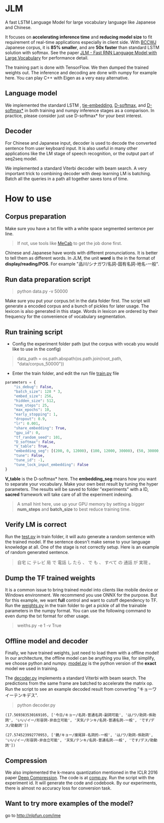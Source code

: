 # JLM
A fast LSTM Language Model for large vocabulary language like Japanese and Chinese.

It focuses on **accelerating inference time** and **reducing model size** to fit requirement of real-time applications especially in client side. With [BCCWJ](http://pj.ninjal.ac.jp/corpus_center/bccwj/en/) Japanese corpus, it is **85% smaller**, and are **50x faster** than standard LSTM solution with softmax. See the paper [JLM - Fast RNN Language Model with Large Vocabulary](http://anlp.jp/proceedings/annual_meeting/2018/pdf_dir/D3-4.pdf) for performance detail.

The training part is done with TensorFlow. We then dumped the trained weights out. The inference and decoding are done with numpy for example here. You can play C++ with Eigen as a very easy alternative.

## Language model
We implemented the standard LSTM , [tie-embedding](https://arxiv.org/abs/1608.05859), [D-softmax](https://arxiv.org/abs/1512.04906), and [D-softmax*](https://arxiv.org/abs/1609.04309) in both training and numpy inference stages as a comparison. In practice, please consider just use D-softmax* for your best interest.

## Decoder
For Chinese and Japanese input, decoder is used to decode the converted sentence from user keyboard input. It is also useful in many other applications like the LM stage of speech recognition, or the output part of seq2seq model.

We implemented a standard Viterbi decoder with beam search. A very important trick to combining decoder with deep learning LM is batching. Batch all the queries in a path all together saves tons of time.

# How to use
## Corpus preparation
Make sure you have a txt file with a white space segmented sentence per line.
> If not, use tools like [MeCab](http://taku910.github.io/mecab/) to get the job done first.

Chinese and Japanese have words with different pronunciations. It is better to tell them as different words. In JLM, the unit **word** is the in the format of **display/reading/POS**.  For example "品川/シナガワ/名詞-固有名詞-地名-一般".

## Run data preparation script
> python data.py -v 50000

Make sure you put your corpus.txt in the data folder first. The script will generate a encoded corpus and a bunch of pickles for later usage.  The lexicon is also generated in this stage. Words in lexicon are ordered by their frequency for the convenience of vocabulary segmentation.

## Run training script
- Config the experiment folder path (put the corpus with vocab you would like to use in the config)
> data_path = os.path.abspath(os.path.join(root_path, "data/corpus_50000"))

- Enter the train folder, and edit the run file [train.py](https://github.com/jiali-ms/JLM/blob/master/train/train.py) file

```python
parameters = {
    "is_debug": False,
    "batch_size": 128 * 3,
    "embed_size": 256,
    "hidden_size": 512,
    "num_steps": 25,
    "max_epochs": 10,
    "early_stopping": 1,
    "dropout": 0.9,
    "lr": 0.001,
    "share_embedding": True,
    "gpu_id": 0,
    "tf_random_seed": 101,
    "D_softmax": False,
    "V_table": True,
    "embedding_seg": [(200, 0, 12000), (100, 12000, 30000), (50, 30000, None)],
    "tune": False,
    "tune_id": -1,
    "tune_lock_input_embedding": False
}
```
 **V_table** is the D-softmax* here. The **embedding_seg** means how you want to separate your vocabulary. Make your own best result by tuning the hyper parameters. The results will be saved to folder "experiments" with a ID, **sacred** framework will take care of all the experiment indexing.
 > A small hint here, use up your GPU memory by setting a bigger **num_steps** and **batch_size** to best reduce training time.

## Verify LM is correct
Run the [test.py](https://github.com/jiali-ms/JLM/blob/master/train/test.py) in train folder, it will auto generate a random sentence with the trained model. If the sentence doesn't make sense to your language knowledge at all. One of the stage is not correctly setup. Here is an example of random generated sentence.
> 自宅 に テレビ 局 で 電話 し たら 、 で も 、 すべて の 通話 が 実現 。

## Dump  the TF trained weights
It is a common issue to bring trained model into clients like mobile device or Windows environment. We recommend you use ONNX for the purpose. But for this example, we want **full** control and want to cutoff dependency to TF. Run the [weights.py](https://github.com/jiali-ms/JLM/blob/master/train/weights.py) in the train folder to get a pickle of all the trainable parameters in the numpy format. You can use the following command to even dump the txt format for other usage.
> weiths.py -e 1 -v True
## Offline model and decoder
Finally, we have trained weights, just need to load them with a offline model! In our architecture, the offline model can be anything you like, for simplify, we choose python and numpy. [model.py](https://github.com/jiali-ms/JLM/blob/master/decoder/model.py) is the python version of the **exact** model we used in training.

The [decoder.py](https://github.com/jiali-ms/JLM/blob/master/decoder/decoder.py) implements a standard Viterbi with beam search. The predictions from the same frame are batched to accelerate the  matrix op. Run the script to see an example decoded result from converting "キョーワイーテンキデス".
> python decoder.py


`(17.569383530169105, ['今日/キョー/名詞-普通名詞-副詞可能', 'は/ワ/助詞-係助詞', 'いい/イー/形容詞-非自立可能', '天気/テンキ/名詞-普通名詞-一般', 'です/デス/助動詞'])`

`(27.574523992770953, ['鏡/キョー/接尾辞-名詞的-一般', 'は/ワ/助詞-係助詞', 'いい/イー/形容詞-非自立可能', '天気/テンキ/名詞-普通名詞-一般', 'です/デス/助動詞'])`

## Compression
We also implemented the k-means quantization mentioned in the ICLR 2016 paper [Deep Compression](https://arxiv.org/pdf/1510.00149v5.pdf). The code is at [comp.py](https://github.com/jiali-ms/JLM/blob/master/train/comp.py). Run the script with the experiment id. It will generate the code and codebook. By our experiments, there is almost no accuracy loss for conversion task. 

## Want to try more examples of the model?
go to http://nlpfun.com/ime

